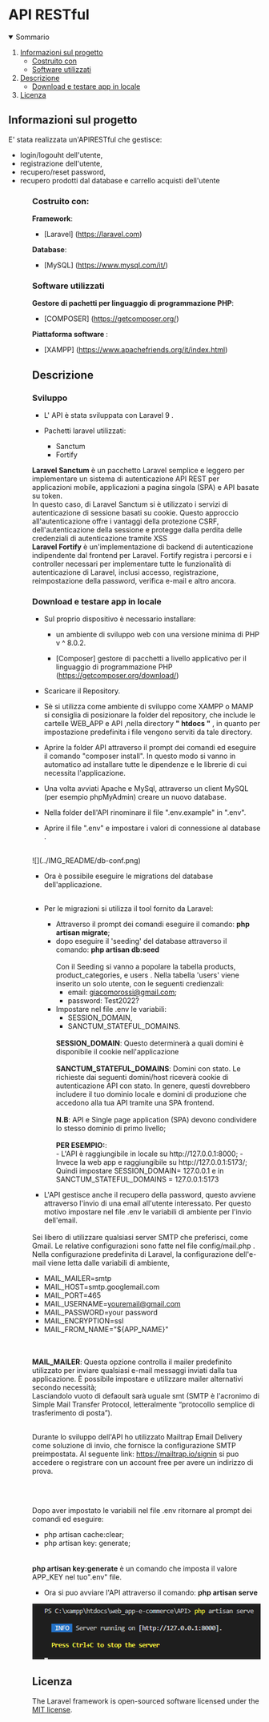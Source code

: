 <h1 algin="center">API RESTful</h1>

<details open="open">
  <summary>Sommario</summary>
  <ol>
    <li>
      <a href="#informazioni-sul-progetto">Informazioni sul progetto</a>
      <ul>
        <li><a href="#costruito-con">Costruito con</a></li>
         <li><a href="#software-utilizzati">Software utilizzati</a></li>
      </ul>
    </li>
   <li><a href="#descrizione">Descrizione</a>
     <ul>
        <li><a href="#Download-e-testare-app-in-locale">Download e testare app in locale</a></li>
      </ul>
    </li>
   <li><a href="#licenza">Licenza</a></li>
  <ol>
</details>

<!-- Informazioni sul progetto-->

## Informazioni sul progetto
E' stata realizzata un'APIRESTful che gestisce:
<ul>
<li> login/logouht dell'utente,</li>
<li> registrazione dell'utente,</li> 
<li>recupero/reset password,</li>
<li> recupero prodotti dal database e carrello acquisti dell'utente</li>
<ul>  

### <h3>Costruito con:</h3>

<b>Framework</b>:

- [Laravel] (https://laravel.com)

<b>Database</b>:

- [MySQL] (https://www.mysql.com/it/)


#### <h3>Software utilizzati</h3>
      
 <b>Gestore di pachetti per linguaggio di programmazione PHP</b>:

- [COMPOSER] (https://getcomposer.org/)
      
 <b> Piattaforma software </b>:
      
 - [XAMPP] (https://www.apachefriends.org/it/index.html)
      
<!--Descrizione-->

## Descrizione

### Sviluppo
- L' API è stata sviluppata con Laravel 9 .

- Pachetti laravel utilizzati:
   - Sanctum
   - Fortify

<b>Laravel Sanctum</b> è un pacchetto Laravel semplice e leggero per implementare un sistema di autenticazione API REST per applicazioni mobile, applicazioni a pagina singola (SPA) e API basate su token.
<br>
In questo caso, di Laravel Sanctum si è utilizzato i servizi di autenticazione di sessione basati su cookie.
Questo approccio all'autenticazione offre i vantaggi della protezione CSRF, dell'autenticazione della sessione e protegge dalla perdita delle credenziali di autenticazione tramite XSS
<br>
<b>Laravel Fortify</b> è un'implementazione di backend di autenticazione indipendente dal frontend per Laravel. Fortify registra i percorsi e i controller necessari per implementare tutte le funzionalità di autenticazione di Laravel, inclusi accesso, registrazione, reimpostazione della password, verifica e-mail e altro ancora.



### Download e testare app in locale

- Sul proprio dispositivo è necessario installare: 
  
   - un ambiente di sviluppo web con una versione minima di PHP v ^ 8.0.2.

   - [Composer] gestore di pacchetti a livello applicativo per il linguaggio di programmazione PHP (https://getcomposer.org/download/) 
   
- Scaricare il Repository.


- Sè si utilizza come ambiente di sviluppo come XAMPP o MAMP  si consiglia di posizionare la folder del  repository, che include le cartelle WEB_APP e API ,nella directory <b>" htdocs "</b> , in quanto per impostazione predefinita i file vengono serviti da tale directory.

- Aprire la folder API attraverso il prompt dei comandi ed eseguire il comando "composer install".
In questo modo si vanno in automatico ad installare tutte le dipendenze e le librerie di cui necessita l'applicazione.

- Una volta avviati Apache e MySql, attraverso un client MySQL (per esempio phpMyAdmin) creare un nuovo database.
- Nella folder dell'API rinominare il file ".env.example" in ".env". 
- Aprire il file ".env" e impostare i valori di connessione al database .
</br>
![](../IMG_README/db-conf.png)
</br>

- Ora è possibile eseguire le migrations del database dell'applicazione.
</br>

- Per le migrazioni si utilizza il tool fornito da Laravel:

  - Attraverso il prompt dei comandi eseguire il comando: <b>php artisan migrate</b>;
  - dopo eseguire il 'seeding' del database attraverso il comando: <b>php artisan db:seed</b> 
     </br></br>
    Con il Seeding si vanno a popolare la tabella products, product_categories, e users .
    Nella tabella 'users' viene inserito un solo utente, con  le seguenti credienzali: 
      - email: giacomorossi@gmail.com;
      - password: Test2022? 
  - Impostare nel file .env le variabili:
    - SESSION_DOMAIN,
    - SANCTUM_STATEFUL_DOMAINS.
     <br>
     <b>SESSION_DOMAIN</b>: Questo determinerà a quali domini è disponibile il cookie nell'applicazione
     </br>
     </br>
     <b>SANCTUM_STATEFUL_DOMAINS</b>: Domini con stato.
      Le richieste dai seguenti domini/host riceverà cookie di autenticazione API con stato. 
      In genere, questi dovrebbero includere il tuo dominio locale
      e domini di produzione che accedono alla tua API tramite una SPA frontend.
      </br></br>
    <b>N.B</b>: API e Single page application (SPA) devono condividere lo stesso dominio di primo livello;
    </br></br>
    <b>PER ESEMPIO:</b>:
    </br>
       - L'API è raggiungibile in locale  su http://127.0.0.1:8000;
       - Invece la web app e raggiungibile su http://127.0.0.1:5173/;
       </br>
      Quindi impostare SESSION_DOMAIN= 127.0.0.1 e in SANCTUM_STATEFUL_DOMAINS = 127.0.0.1:5173 
</b>

- L'API gestisce anche il recupero della password, questo avviene attraverso l'invio di una email all'utente interessato. Per questo motivo impostare nel file .env le variabili di ambiente per l'invio dell'email.
<br>
Sei libero di utilizzare qualsiasi server SMTP che preferisci, come Gmail. Le relative configurazioni sono fatte nel file config/mail.php . Nella configurazione predefinita di Laravel, la configurazione dell'e-mail viene letta dalle variabili di ambiente,

  - MAIL_MAILER=smtp
   - MAIL_HOST=smtp.googlemail.com
  - MAIL_PORT=465
  - MAIL_USERNAME=youremail@gmail.com
  - MAIL_PASSWORD=your password
  - MAIL_ENCRYPTION=ssl
  - MAIL_FROM_NAME="${APP_NAME}"

  </br></br>
  <b>MAIL_MAILER</b>: Questa opzione controlla il mailer predefinito utilizzato per inviare qualsiasi e-mail
 messaggi inviati dalla tua applicazione. È possibile impostare e utilizzare mailer alternativi secondo necessità;<br>
 Lasciandolo vuoto di defaoult sarà uguale smt (SMTP è l'acronimo di Simple Mail Transfer Protocol, letteralmente “protocollo semplice di trasferimento di posta”).
 </br></br>
  
Durante lo sviluppo dell'API ho utilizzato  Mailtrap Email Delivery come soluzione di invio, che fornisce  la configurazione SMTP preimpostata.
Al seguente link: <a>https://mailtrap.io/signin</a> si puo accedere o registrare con un account free per avere un indirizzo di prova.

</br></br>

Dopo aver impostato le variabili nel file .env ritornare al prompt dei comandi ed eseguire:

- php artisan cache:clear;
- php artisan key: generate;
</br>
</br>
<b>php artisan key:generate</b> è un comando che imposta il valore APP_KEY nel tuo".env" file.

- Ora si puo avviare l'API attraverso il comando: <b>php artisan serve</b> 

![](../IMG_README/serve_api.png)

## Licenza

The Laravel framework is open-sourced software licensed under the [MIT license](https://opensource.org/licenses/MIT).





